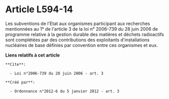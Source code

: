 # Article L594-14

Les subventions de l'Etat aux organismes participant aux recherches mentionnées au 1° de l'article 3 de la loi n° 2006-739 du
28 juin 2006 de programme relative à la gestion durable des matières et déchets radioactifs sont complétées par des
contributions des exploitants d'installations nucléaires de base définies par convention entre ces organismes et eux.

**Liens relatifs à cet article**

	**Cite**:

	  - Loi n°2006-739 du 28 juin 2006 - art. 3

	**Créé par**:

	  - Ordonnance n°2012-6 du 5 janvier 2012 - art. 3

